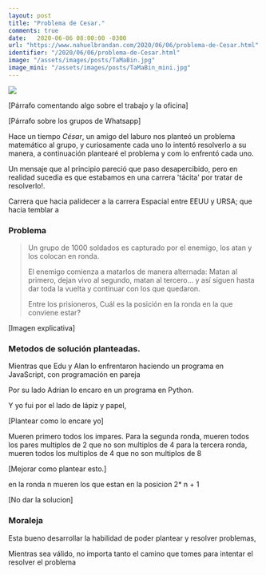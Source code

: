```yaml
---
layout: post
title: "Problema de Cesar."
comments: true
date:   2020-06-06 08:00:00 -0300
url: "https://www.nahuelbrandan.com/2020/06/06/problema-de-Cesar.html"
identifier: "/2020/06/06/problema-de-Cesar.html"
image: "/assets/images/posts/TaMaBin.jpg"
image_mini: "/assets/images/posts/TaMaBin_mini.jpg"
---
```


![]({{page.image}})<br>

[Párrafo comentando algo sobre el trabajo y la oficina]

[Párrafo sobre los grupos de Whatsapp]

Hace un tiempo _César_, un amigo del laburo nos planteó un problema matemático al grupo, y curiosamente cada uno lo intentó resolverlo a su manera, a continuación plantearé el problema y com lo enfrentó cada uno.

Un mensaje que al principio pareció que paso desapercibido, pero en realidad sucedia es que estabamos en una carrera 'tácita' por tratar de resolverlo!. 

Carrera que hacia palidecer a la carrera Espacial entre EEUU y URSA; que hacia temblar a 

### Problema

> Un grupo de 1000 soldados es capturado por el enemigo, los atan y los colocan en ronda. 
>
> El enemigo comienza a matarlos de manera alternada: Matan al primero, dejan vivo al segundo, matan al tercero... y así siguen hasta dar toda la vuelta y continuar con los que quedaron.
>
> Entre los prisioneros, Cuál es la posición en la ronda en la que conviene estar?

[Imagen explicativa]

### Metodos de solución planteadas.


Mientras que Edu y Alan lo enfrentaron haciendo un programa en JavaScript, con programación en pareja 

Por su lado Adrian lo encaro en un programa en Python.

Y yo fui por el lado de lápiz y papel, 

[Plantear como lo encare yo]

Mueren primero todos los impares.
Para la segunda ronda, mueren todos los pares multiplos de 2 que no son multiplos de 4
para la tercera ronda, mueren todos los multiplos de 4 que no son multiplos de 8

[Mejorar como plantear esto.]

en la ronda n mueren los que estan en la posicion 2* n + 1

[No dar la solucion]

### Moraleja

Esta bueno desarrollar la habilidad de poder plantear y resolver problemas, 

Mientras sea válido, no importa tanto el camino que tomes para intentar el resolver el problema
